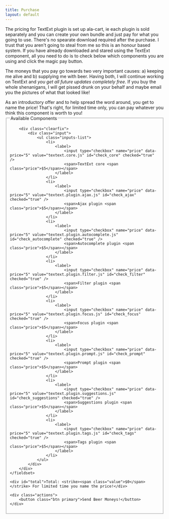 ```yaml
---
title: Purchase
layout: default
---
```

The pricing for TextExt plugin is set up ala-cart, ie each plugin is sold separately and you can create your own bundle and just pay for what you going to use. There's no spearate download required after the purchase. I trust that you aren't going to steal from me so this is an honour based system. If you have already downloaded and stared using the TextExt component, all you need to do is to check below which components you are using and click the magic pay button.

The moneys that you pay go towards two very important causes: a) keeping me alive and b) supplying me with beer. Having both, I will continue working on TextExt and *you get all future updates completely free*. If you buy the whole shenanigans, I will get pissed drunk on your behalf and maybe email you the pictures of what that looked like!

<div class="alert-message info">
	As an introductory offer and to help spread the word around, you get to name the price! That's right, for limited time only, you can pay whatever you think this component is worth to you!
</div>

<form id="purchase" class="form-stacked" method="post" action="">
	<fieldset>
		<legend>Available Components</legend>

		<div class="clearfix">
			<div class="input">
				<ul class="inputs-list">
					<li>
						<label>
							<input type="checkbox" name="price" data-price="5" value="textext.core.js" id="check_core" checked="true" />
							<span>TextExt core <span class="price">$5</span></span>
						</label>
					</li>
					<li>
						<label>
							<input type="checkbox" name="price" data-price="5" value="textext.plugin.ajax.js" id="check_ajax" checked="true" />
							<span>Ajax plugin <span class="price">$5</span></span>
						</label>
					</li>
					<li>
						<label>
							<input type="checkbox" name="price" data-price="5" value="textext.plugin.autocomplete.js" id="check_autocomplete" checked="true" />
							<span>Autocomplete plugin <span class="price">$5</span></span>
						</label>
					</li>
					<li>
						<label>
							<input type="checkbox" name="price" data-price="5" value="textext.plugin.filter.js" id="check_filter" checked="true" />
							<span>Filter plugin <span class="price">$5</span></span>
						</label>
					</li>
					<li>
						<label>
							<input type="checkbox" name="price" data-price="5" value="textext.plugin.focus.js" id="check_focus" checked="true" />
							<span>Focus plugin <span class="price">$5</span></span>
						</label>
					</li>
					<li>
						<label>
							<input type="checkbox" name="price" data-price="5" value="textext.plugin.prompt.js" id="check_prompt" checked="true" />
							<span>Prompt plugin <span class="price">$5</span></span>
						</label>
					</li>
					<li>
						<label>
							<input type="checkbox" name="price" data-price="5" value="textext.plugin.suggestions.js" id="check_suggestions" checked="true" />
							<span>Suggestions plugin <span class="price">$5</span></span>
						</label>
					</li>
					<li>
						<label>
							<input type="checkbox" name="price" data-price="5" value="textext.plugin.tags.js" id="check_tags" checked="true" />
							<span>Tags plugin <span class="price">$5</span></span>
						</label>
					</li>
				</ul>
			</div>
		</div>
	</fieldset>

	<div id="total">Total: <strike><span class="value">$0</span></strike> For limited time you name the price!</div>

	<div class="actions">
		<button class="btn primary">Send Beer Moneys!</button>
	</div>
</form>

<script src="/js/purchase.js" type="text/javascript">
</script>

